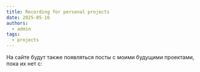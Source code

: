 ```yaml
---
title: Recording for personal projects
date: 2025-05-16
authors:
  - admin
tags:
  - projects
---
```

На сайте будут также появляться посты с моими будущими проектами, пока их нет с: